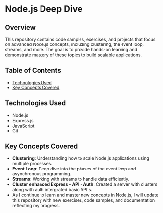 # Node.js Deep Dive

## Overview
This repository contains code samples, exercises, and projects that focus on advanced Node.js concepts, including clustering, the event loop, streams, and more. The goal is to provide hands-on learning and demonstrate mastery of these topics to build scalable applications.

## Table of Contents
- [Technologies Used](#technologies-used)
- [Key Concepts Covered](#key-concepts-covered)

## Technologies Used
- Node.js
- Express.js
- JavaScript
- Git


## Key Concepts Covered
- **Clustering**: Understanding how to scale Node.js applications using multiple processes.
- **Event Loop**: Deep dive into the phases of the event loop and asynchronous programming.
- **Streams**: Working with streams to handle data efficiently.
- **Cluster enhanced Express - API - Auth**: Created a server with clusters along with auth intergrated basic API's.
- As I continue to learn and master new concepts in Node.js, I will update this repository with new exercises, code samples, and documentation reflecting my progress.
